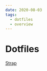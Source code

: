 ```yaml
---
date: 2020-08-03
tags:
  - dotfiles
  - overview
---
```


# Dotfiles

[Strap](https://macos-strap.herokuapp.com/)
